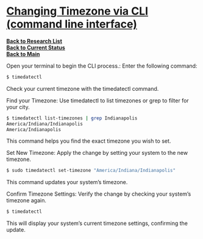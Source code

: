 # **[Changing Timezone via CLI (command line interface)](https://linuxconfig.org/ubuntu-24-04-change-timezone)**


**[Back to Research List](../../research_list.md)**\
**[Back to Current Status](../../../development/status/weekly/current_status.md)**\
**[Back to Main](../../../README.md)**

Open your terminal to begin the CLI process.: Enter the following command:

```bash
$ timedatectl
```
Check your current timezone with the timedatectl command.

Find your Timezone: Use timedatectl to list timezones or grep to filter for your city.

```bash
$ timedatectl list-timezones | grep Indianapolis
America/Indiana/Indianapolis
America/Indianapolis
```

This command helps you find the exact timezone you wish to set.

Set New Timezone: Apply the change by setting your system to the new timezone.

```bash
$ sudo timedatectl set-timezone "America/Indiana/Indianapolis"
```

This command updates your system’s timezone.

Confirm Timezone Settings: Verify the change by checking your system’s timezone again.

```bash
$ timedatectl
```

This will display your system’s current timezone settings, confirming the update.
